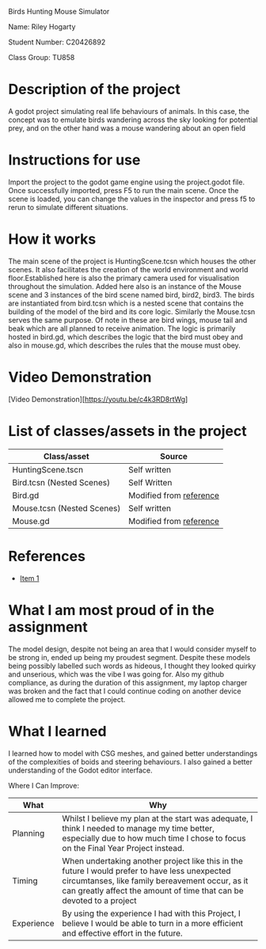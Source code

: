 Birds Hunting Mouse Simulator

Name: Riley Hogarty

Student Number: C20426892

Class Group: TU858

# Description of the project
A godot project simulating real life behaviours of animals. In this case, the concept was to emulate birds wandering across the sky looking for potential prey, and on the other hand was a mouse wandering about an open field 

# Instructions for use
Import the project to the godot game engine using the project.godot file. Once successfully imported, press F5 to run the main scene. Once the scene is loaded, you can change the values in the inspector and press f5 to rerun to simulate different situations.

# How it works
The main scene of the project is HuntingScene.tcsn which houses the other scenes. It also facilitates the creation of the world environment and world floor.Established here is also the primary camera used for visualisation throughout the simulation. Added here also is an instance of the Mouse scene and 3 instances of the bird scene named bird, bird2, bird3. The birds are instantiated from bird.tcsn which is a nested scene that contains the building of the model of the bird and its core logic. Similarly the Mouse.tcsn serves the same purpose. Of note in these are bird wings, mouse tail and beak which are all planned to receive animation. The logic is primarily hosted in bird.gd, which describes the logic that the bird must obey and also in mouse.gd, which describes the rules that the mouse must obey. 

# Video Demonstration
[Video Demonstration][https://youtu.be/c4k3RD8rtWg]

# List of classes/assets in the project

| Class/asset | Source |
|-----------|-----------|
| HuntingScene.tscn | Self written |
| Bird.tcsn (Nested Scenes) | Self Written |
| Bird.gd | Modified from [reference](https://github.com/skooter500/miniature-rotary-phone) |
| Mouse.tcsn (Nested Scenes) | Self written |
| Mouse.gd | Modified from [reference](https://github.com/skooter500/miniature-rotary-phone) |


# References
* [Item 1](https://github.com/skooter500/miniature-rotary-phone)

# What I am most proud of in the assignment
The model design, despite not being an area that I would consider myself to be strong in, ended up being my proudest segment. Despite these models being possibly labelled such words as hideous, I thought they looked quirky and unserious, which was the vibe I was going for. Also my github compliance, as during the duration of this assignment, my laptop charger was broken and the fact that I could continue coding on another device allowed me to complete the project.

# What I learned
I learned how to model with CSG meshes, and gained better understandings of the complexities of boids and steering behaviours. I also gained a better understanding of the Godot editor interface.


Where I Can Improve:

| What | Why |
|-----------|-----------|
|Planning| Whilst I believe my plan at the start was adequate, I think I needed to manage my time better, especially due to how much time I chose to focus on the Final Year Project instead. |
|Timing | When undertaking another project like this in the future I would prefer to have less unexpected circumtanses, like family bereavement occur, as it can greatly affect the amount of time that can be devoted to a project|
|Experience | By using the experience I had with this Project, I believe I would be able to turn in a more efficient and effective effort in the future. |

